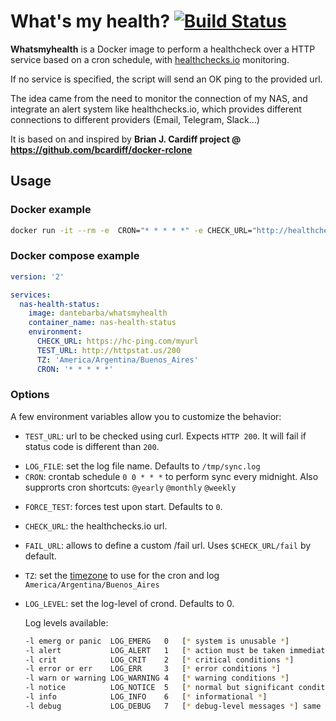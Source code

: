 # What's my health? [![Build Status](https://travis-ci.org/dantebarba/whatsmyhealth.svg?branch=master)](https://travis-ci.org/dantebarba/whatsmyhealth)

**Whatsmyhealth** is a Docker image to perform a healthcheck over a HTTP service based on a cron schedule, with [healthchecks.io](https://healthchecks.io) monitoring.

If no service is specified, the script will send an OK ping to the provided url. 

The idea came from the need to monitor the connection of my NAS, and integrate an alert system like healthchecks.io, which provides different connections to different providers (Email, Telegram, Slack...)

It is based on and inspired by **Brian J. Cardiff project @ https://github.com/bcardiff/docker-rclone**

## Usage

### Docker example

```bash
docker run -it --rm -e  CRON="* * * * *" -e CHECK_URL="http://healthchecks.io/myurl" -e TZ="America/Argentina/Buenos_Aires" -e TEST_URL="https://httpstat.us/200" dantebarba/whatsmyhealth:latest
```

### Docker compose example

```yml
version: '2'

services:
  nas-health-status:
    image: dantebarba/whatsmyhealth
    container_name: nas-health-status
    environment:
      CHECK_URL: https://hc-ping.com/myurl
      TEST_URL: http://httpstat.us/200
      TZ: 'America/Argentina/Buenos_Aires'
      CRON: '* * * * *'
```

### Options

A few environment variables allow you to customize the behavior:

- `TEST_URL`: url to be checked using curl. Expects `HTTP 200`. It will fail if status code is different than `200`.
* `LOG_FILE`: set the log file name. Defaults to `/tmp/sync.log`
* `CRON`: crontab schedule `0 0 * * *` to perform sync every midnight. Also supprorts cron shortcuts: `@yearly` `@monthly` `@weekly` 
- `FORCE_TEST`: forces test upon start. Defaults to `0`.
- `CHECK_URL`: the healthchecks.io url.
- `FAIL_URL`: allows to define a custom /fail url. Uses `$CHECK_URL/fail` by default.
- `TZ`: set the [timezone](https://en.wikipedia.org/wiki/List_of_tz_database_time_zones) to use for the cron and log `America/Argentina/Buenos_Aires`
- `LOG_LEVEL`: set the log-level of crond. Defaults to 0. 

  Log levels available:

  ```bash
  -l emerg or panic  LOG_EMERG   0   [* system is unusable *]
  -l alert           LOG_ALERT   1   [* action must be taken immediately *]
  -l crit            LOG_CRIT    2   [* critical conditions *]
  -l error or err    LOG_ERR     3   [* error conditions *]
  -l warn or warning LOG_WARNING 4   [* warning conditions *]
  -l notice          LOG_NOTICE  5   [* normal but significant condition *] the default
  -l info            LOG_INFO    6   [* informational *]
  -l debug           LOG_DEBUG   7   [* debug-level messages *] same as -d option 
  ```









